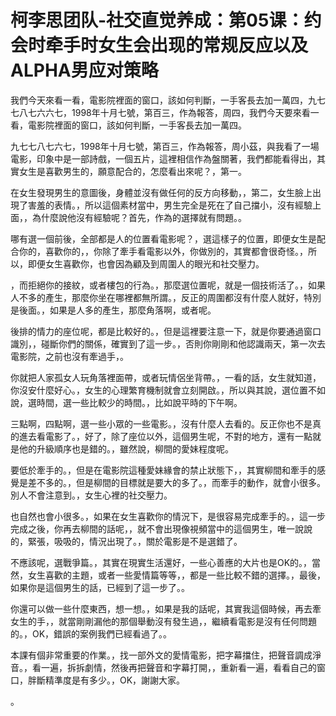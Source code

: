 # 柯李思团队-社交直觉养成：第05课：约会时牵手时女生会出现的常规反应以及ALPHA男应对策略

我們今天來看一看，電影院裡面的窗口，該如何判斷，一手客長去加一萬四，九七七八七六六七，1998年十月七號，第百三，作為報答，周四，我們今天要來看一看，電影院裡面的窗口，該如何判斷，一手客長去加一萬四。

九七七八七六七，1998年十月七號，第百三，作為報答，周小茲，與我看了一場電影，印象中是一部詩戲，一個五片，這裡相信作為盤關著，我們都能看得出，其實女生是喜歡男生的，願意配合的，怎麼看出來呢？，第一。

在女生發現男生的意圖後，身體並沒有做任何的反方向移動，，第二，女生臉上出現了害羞的表情。，所以這個素材當中，男生完全是死在了自己擋小，沒有經驗上面，，為什麼說他沒有經驗呢？首先，作為的選擇就有問題。。

哪有選一個前後，全部都是人的位置看電影呢？，選這樣子的位置，即便女生是配合你的，喜歡你的，，你除了牽手看電影以外，你做別的，其實都會很奇怪。，所以，即便女生喜歡你，也會因為顧及到周圍人的眼光和社交壓力。

，而拒絕你的接紋，或者樓包的行為。，那麼選位置呢，就是一個技術活了。，如果人不多的產生，那麼你坐在哪裡都無所謂。，反正的周圍都沒有什麼人就好，特別是後面。，如果是人多的產生，那麼角落啊，或者呢。

後排的情力的座位呢，都是比較好的。，但是這裡要注意一下，就是你要通過窗口識別，，碰斷你們的關係，確實到了這一步。，否則你剛剛和他認識兩天，第一次去電影院，之前也沒有牽過手，。

你就把人家孤女人玩角落裡面帶，或者玩情侶坐背帶。，一看的話，女生就知道，你沒安什麼好心。，女生的心理繁育機制就會立刻開啟。，所以與其說，選位置不如說，選時間，選一些比較少的時間。，比如說平時的下午啊。

三點啊，四點啊，選一些小眾的一些電影。，沒有什麼人去看的。反正你也不是真的進去看電影了。，好了，除了座位以外，這個男生呢，不對的地方，還有一點就是他的升級順序也是錯的。，雖然說，柳間的愛妹程度呢。

要低於牽手的。，但是在電影院這種愛妹緣會的禁止狀態下，，其實柳間和牽手的感覺是差不多的。，但是柳間的目標就是要大的多了。，而牽手的動作，就會小很多。別人不會注意到。，女生心裡的社交壓力。

也自然也會小很多。，如果在女生喜歡你的情況下，是很容易完成牽手的。，這一步完成之後，你再去柳間的話呢，，就不會出現像視頻當中的這個男生，唯一說說的，緊張，吸吸的，情況出現了。，關於電影是不是選錯了。

不應該呢，選戰爭篇。，其實在現實生活還好，一些心善應的大片也是OK的。，當然，女生喜歡的主題，或者一些愛情篇等等，，都是一些比較不錯的選擇。，最後，如果你是這個男生的話，已經到了這一步了。。

你還可以做一些什麼東西，想一想。，如果是我的話呢，其實我這個時候，再去牽女生的手，，就當剛剛漏他的那個舉動沒有發生過，，繼續看電影是沒有任何問題的。，OK，錯誤的案例我們已經看過了。。

本課有個非常重要的作業。，找一部外文的愛情電影，把字幕擋住，把聲音調成淨音。，看一遍，拆拆劇情，然後再把聲音和字幕打開，，重新看一遍，看看自己的窗口，胖斷精準度是有多少。，OK，謝謝大家。

。